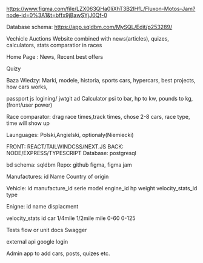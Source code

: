 https://www.figma.com/file/LZX063QHa0IiXhT3B2lHfL/Fluxon-Motos-Jam?node-id=0%3A1&t=bffx9jBawSYjJ0Qf-0

Database schema: https://app.sqldbm.com/MySQL/Edit/p253289/

Vechicle Auctions Website combined with news(articles), quizes, calculators, stats comparatior in races

Home Page : News, Recent best offers

Quizy

Baza Wiedzy: Marki, modele, historia, sports cars, hypercars, best projects, how cars works,

passport js logining/ jwtgit ad
Calculator psi to bar, hp to kw, pounds to kg, (front/user power)

Race comparator: drag race times,track times,
chose 2-8 cars, race type, time will show up

Launguages: Polski,Angielski, optionaly(Niemiecki)

FRONT: REACT/TAILWINDCSS/NEXT.JS
BACK: NODE/EXPRESS/TYPESCRIPT
Database: postgresql

bd schema: sqldbm
Repo: github
figma, figma jam

Manufactures:
id
Name
Country of origin

Vehicle:
id
manufacture_id
serie
model
engine_id
hp
weight
velocity_stats_id
type 

Enigne:
id
name
displacment

velocity_stats
id
car
1/4mile
1/2mile
mile
0-60
0-125

Tests flow or unit
docs
Swagger

external api google login

Admin app to add cars, posts, quizes etc.